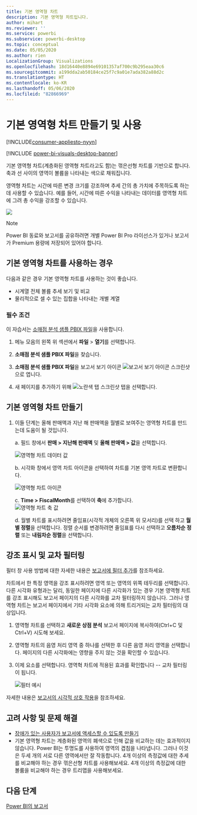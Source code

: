 ```yaml
---
title: 기본 영역형 차트
description: 기본 영역형 차트입니다.
author: mihart
ms.reviewer: ''
ms.service: powerbi
ms.subservice: powerbi-desktop
ms.topic: conceptual
ms.date: 05/05/2020
ms.author: rien
LocalizationGroup: Visualizations
ms.openlocfilehash: 18d16440e8894e69101357af700c9b295eaa30c6
ms.sourcegitcommit: a199dda2ab50184ce25f7c9a01e7ada382a88d2c
ms.translationtype: HT
ms.contentlocale: ko-KR
ms.lasthandoff: 05/06/2020
ms.locfileid: "82866969"
---
```

# <a name="create-and-use-basic-area-charts"></a>기본 영역형 차트 만들기 및 사용

[!INCLUDE[consumer-appliesto-nyyn](../includes/consumer-appliesto-nyyn.md)]

[!INCLUDE [power-bi-visuals-desktop-banner](../includes/power-bi-visuals-desktop-banner.md)]

기본 영역형 차트(계층화된 영역형 차트라고도 함)는 꺾은선형 차트를 기반으로 합니다. 축과 선 사이의 영역이 볼륨을 나타내는 색으로 채워집니다. 

영역형 차트는 시간에 따른 변경 크기를 강조하며 추세 간의 총 가치에 주목하도록 하는 데 사용할 수 있습니다. 예를 들어, 시간에 따른 수익을 나타내는 데이터를 영역형 차트에 그려 총 수익을 강조할 수 있습니다.

![](media/power-bi-visualization-basic-area-chart/power-bi-chart-example.png)

> [!NOTE]
> Power BI 동료와 보고서를 공유하려면 개별 Power BI Pro 라이선스가 있거나 보고서가 Premium 용량에 저장되어 있어야 합니다.

## <a name="when-to-use-a-basic-area-chart"></a>기본 영역형 차트를 사용하는 경우
다음과 같은 경우 기본 영역형 차트를 사용하는 것이 좋습니다.

* 시계열 전체 볼륨 추세 보기 및 비교 
* 물리적으로 셀 수 있는 집합을 나타내는 개별 계열

### <a name="prerequisites"></a>필수 조건
이 자습서는 [소매점 분석 샘플 PBIX 파일](https://download.microsoft.com/download/9/6/D/96DDC2FF-2568-491D-AAFA-AFDD6F763AE3/Retail%20Analysis%20Sample%20PBIX.pbix)을 사용합니다.

1. 메뉴 모음의 왼쪽 위 섹션에서 **파일** > **열기**를 선택합니다.
   
2. **소매점 분석 샘플 PBIX 파일**을 찾습니다.

1. **소매점 분석 샘플 PBIX 파일**을 보고서 보기 아이콘 ![보고서 보기 아이콘 스크린샷](media/power-bi-visualization-kpi/power-bi-report-view.png)으로 엽니다.

1. 새 페이지를 추가하기 위해 ![노란색 탭 스크린샷](media/power-bi-visualization-kpi/power-bi-yellow-tab.png) 탭을 선택합니다.


## <a name="create-a-basic-area-chart"></a>기본 영역형 차트 만들기
 

1. 이들 단계는 올해 판매액과 지난 해 판매액을 월별로 보여주는 영역형 차트를 만드는데 도움이 될 것입니다.
   
   a. 필드 창에서 **판매 \> 지난해 판매액** 및 **올해 판매액 > 값**을 선택합니다.

   ![영역형 차트 데이터 값](media/power-bi-visualization-basic-area-chart/power-bi-bar-chart.png)

   b.  시각화 창에서 영역 차트 아이콘을 선택하여 차트를 기본 영역 차트로 변환합니다.

   ![영역형 차트 아이콘](media/power-bi-visualization-basic-area-chart/convertchart.png)
   
   c.  **Time \> FiscalMonth**를 선택하여 **축**에 추가합니다.   
   ![영역형 차트 축 값](media/power-bi-visualization-basic-area-chart/powerbi-area-chartnew.png)
   
   d.  월별 차트를 표시하려면 줄임표(시각적 개체의 오른쪽 위 모서리)를 선택 하고 **월별 정렬**을 선택합니다. 정렬 순서를 변경하려면 줄임표를 다시 선택하고 **오름차순 정렬** 또는 **내림차순 정렬**을 선택합니다.

## <a name="highlighting-and-cross-filtering"></a>강조 표시 및 교차 필터링
필터 창 사용 방법에 대한 자세한 내용은 [보고서에 필터 추가](../power-bi-report-add-filter.md)를 참조하세요.

차트에서 한 특정 영역을 강조 표시하려면 영역 또는 영역의 위쪽 테두리를 선택합니다.  다른 시각화 유형과는 달리, 동일한 페이지에 다른 시각화가 있는 경우 기본 영역형 차트를 강조 표시해도 보고서 페이지의 다른 시각화를 교차 필터링하지 않습니다. 그러나 영역형 차트는 보고서 페이지에서 기타 시각화 요소에 의해 트리거되는 교차 필터링의 대상입니다. 

1. 영역형 차트를 선택하고 **새로운 상점 분석** 보고서 페이지에 복사하여(Ctrl+C 및 Ctrl+V) 시도해 보세요.
2. 영역형 차트의 음영 처리 영역 중 하나를 선택한 후 다른 음영 처리 영역을 선택합니다. 페이지의 다른 시각화에는 영향을 주지 않는 것을 확인할 수 있습니다.
1. 이제 요소를 선택합니다. 영역혁 차트에 적용된 효과를 확인합니다 -- 교차 필터링이 됩니다.

    ![필터 예시](media/power-bi-visualization-basic-area-chart/power-bi-area-chart-filters.gif) 

자세한 내용은 [보고서의 시각적 상호 작용](../service-reports-visual-interactions.md)을 참조하세요.


## <a name="considerations-and-troubleshooting"></a>고려 사항 및 문제 해결   
* [장애가 있는 사용자가 보고서에 액세스할 수 있도록 만들기](../desktop-accessibility.md)
* 기본 영역형 차트는 계층화된 영역의 폐색으로 인해 값을 비교하는 데는 효과적이지 않습니다. Power BI는 투명도를 사용하여 영역의 겹침을 나타냅니다. 그러나 이것은 두세 개의 서로 다른 영역에서만 잘 작동합니다. 4개 이상의 측정값에 대한 추세를 비교해야 하는 경우 꺾은선형 차트를 사용해보세요. 4개 이상의 측정값에 대한 볼륨을 비교해야 하는 경우 트리맵을 사용해보세요.

## <a name="next-step"></a>다음 단계
[Power BI의 보고서](power-bi-visualization-card.md)  

